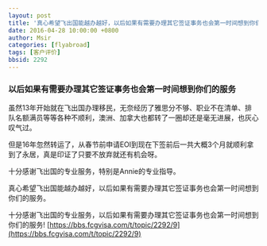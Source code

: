 ```yaml
---
layout: post
title: '真心希望飞出国能越办越好，以后如果有需要办理其它签证事务也会第一时间想到你们的服务'
date: 2016-04-28 10:00:00 +0800
author: Msir
categories: [flyabroad]
tags: [客户评价]
bbsid: 2292
---
```


### 以后如果有需要办理其它签证事务也会第一时间想到你们的服务

虽然13年开始就在飞出国办理移民，无奈经历了雅思分不够、职业不在清单、排队名额满员等等各种不顺利，澳洲、加拿大也都转了一圈却还是毫无进展，也灰心叹气过。

但是16年忽然转运了，从春节前申请EOI到现在下签前后一共大概3个月就顺利拿到了永居，真是印证了只要不放弃就还有机会呀。

十分感谢飞出国的专业服务，特别是Annie的专业指导。

真心希望飞出国能越办越好，以后如果有需要办理其它签证事务也会第一时间想到你们的服务。

十分感谢飞出国的专业服务，以后如果有需要办理其它签证事务也会第一时间想到你们的服务! [https://bbs.fcgvisa.com/t/topic/2292/9](https://bbs.fcgvisa.com/t/topic/2292/9)
